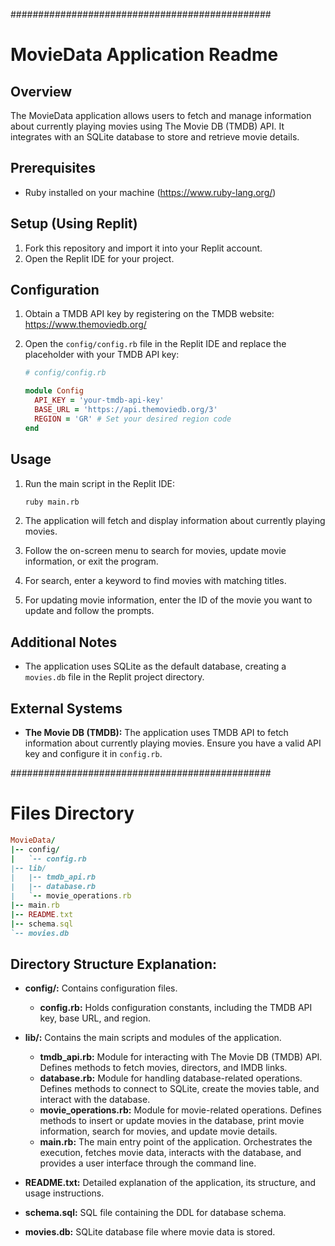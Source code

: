 ###############################################
# MovieData Application Readme

## Overview
The MovieData application allows users to fetch and manage information about currently playing movies using The Movie DB (TMDB) API. It integrates with an SQLite database to store and retrieve movie details.

## Prerequisites
- Ruby installed on your machine (https://www.ruby-lang.org/)

## Setup (Using Replit)
1. Fork this repository and import it into your Replit account.
2. Open the Replit IDE for your project.

## Configuration
1. Obtain a TMDB API key by registering on the TMDB website: https://www.themoviedb.org/
2. Open the `config/config.rb` file in the Replit IDE and replace the placeholder with your TMDB API key:

    ```ruby
    # config/config.rb

    module Config
      API_KEY = 'your-tmdb-api-key'
      BASE_URL = 'https://api.themoviedb.org/3'
      REGION = 'GR' # Set your desired region code
    end
    ```

## Usage
1. Run the main script in the Replit IDE:

    ```bash
    ruby main.rb
    ```

2. The application will fetch and display information about currently playing movies.
3. Follow the on-screen menu to search for movies, update movie information, or exit the program.
4. For search, enter a keyword to find movies with matching titles.
5. For updating movie information, enter the ID of the movie you want to update and follow the prompts.

## Additional Notes
- The application uses SQLite as the default database, creating a `movies.db` file in the Replit project directory.

## External Systems
- **The Movie DB (TMDB):** The application uses TMDB API to fetch information about currently playing movies. Ensure you have a valid API key and configure it in `config.rb`.

###############################################
# Files Directory
```ruby
MovieData/
|-- config/
|   `-- config.rb
|-- lib/
|   |-- tmdb_api.rb
|   |-- database.rb
|   `-- movie_operations.rb
|-- main.rb
|-- README.txt
|-- schema.sql
`-- movies.db
```
## Directory Structure Explanation:

- **config/:** Contains configuration files.
  - **config.rb:** Holds configuration constants, including the TMDB API key, base URL, and region.

- **lib/:** Contains the main scripts and modules of the application.
  - **tmdb_api.rb:** Module for interacting with The Movie DB (TMDB) API. Defines methods to fetch movies, directors, and IMDB links.
  - **database.rb:** Module for handling database-related operations. Defines methods to connect to SQLite, create the movies table, and interact with the database.
  - **movie_operations.rb:** Module for movie-related operations. Defines methods to insert or update movies in the database, print movie information, search for movies, and update movie details.
  - **main.rb:** The main entry point of the application. Orchestrates the execution, fetches movie data, interacts with the database, and provides a user interface through the command line.

- **README.txt:** Detailed explanation of the application, its structure, and usage instructions.

- **schema.sql:** SQL file containing the DDL for database schema.

- **movies.db:** SQLite database file where movie data is stored.
